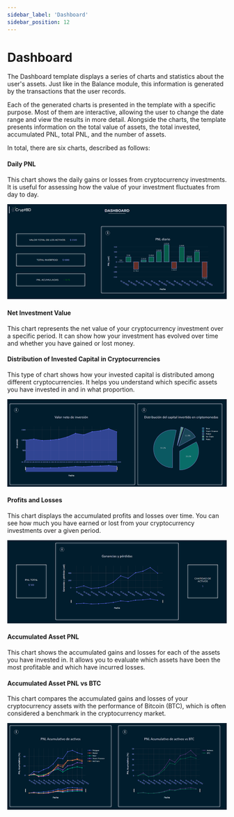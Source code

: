```yaml
---
sidebar_label: 'Dashboard'
sidebar_position: 12
---
```

# Dashboard

The Dashboard template displays a series of charts and statistics about the user's assets. Just like in the Balance module, this information is generated by the transactions that the user records.

Each of the generated charts is presented in the template with a specific purpose. Most of them are interactive, allowing the user to change the date range and view the results in more detail. Alongside the charts, the template presents information on the total value of assets, the total invested, accumulated PNL, total PNL, and the number of assets.

In total, there are six charts, described as follows:

#### Daily PNL

This chart shows the daily gains or losses from cryptocurrency investments. It is useful for assessing how the value of your investment fluctuates from day to day.

![alt text](image-35.png)

#### Net Investment Value

This chart represents the net value of your cryptocurrency investment over a specific period. It can show how your investment has evolved over time and whether you have gained or lost money.

#### Distribution of Invested Capital in Cryptocurrencies

This type of chart shows how your invested capital is distributed among different cryptocurrencies. It helps you understand which specific assets you have invested in and in what proportion.

![alt text](image-36.png)

#### Profits and Losses

This chart displays the accumulated profits and losses over time. You can see how much you have earned or lost from your cryptocurrency investments over a given period.

![alt text](image-37.png)

#### Accumulated Asset PNL

This chart shows the accumulated gains and losses for each of the assets you have invested in. It allows you to evaluate which assets have been the most profitable and which have incurred losses.

#### Accumulated Asset PNL vs BTC

This chart compares the accumulated gains and losses of your cryptocurrency assets with the performance of Bitcoin (BTC), which is often considered a benchmark in the cryptocurrency market.

![alt text](image-38.png)
